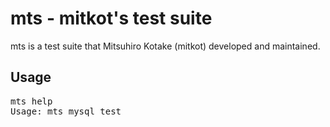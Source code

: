 # mts - mitkot's test suite

mts is a test suite that Mitsuhiro Kotake (mitkot) developed and maintained.

## Usage

<pre>
mts help
Usage: mts mysql test
         
</pre>




